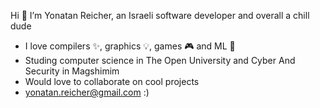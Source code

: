 Hi 👋 I’m Yonatan Reicher, an Israeli software developer and overall a chill dude 

- I love compilers ✨, graphics 💡, games 🎮 and ML 🤷
- Studing computer science in The Open University and Cyber And Security in Magshimim
- Would love to collaborate on cool projects
- yonatan.reicher@gmail.com :)

<!---
officeBatman/officeBatman is a ✨ special ✨ repository because its `README.md` (this file) appears on your GitHub profile.
You can click the Preview link to take a look at your changes.
--->
